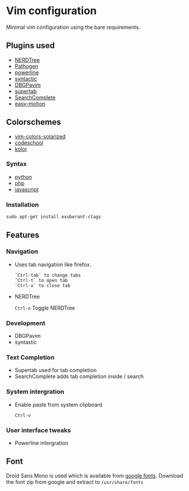 # Vim configuration

Minimal vim configuration using the bare requirements.

## Plugins used

* [NERDTree](https://github.com/scrooloose/nerdtree)
* [Pathogen](https://github.com/tpope/vim-pathogen)
* [powerline](https://github.com/Lokaltog/powerline)
* [syntactic](https://github.com/scrooloose/syntastic)
* [DBGPavim](https://github.com/brookhong/DBGPavim)
* [supertab](https://github.com/ervandew/supertab/tree/master/plugin)
* [SearchComplete](http://www.vim.org/scripts/script.php?script_id=474)
* [easy-motion](http://www.vim.org/scripts/script.php?script_id=3526)

## Colorschemes
* [vim-colors-solarized](https://github.com/altercation/vim-colors-solarized)
* [codeschool](https://github.com/29decibel/codeschool-vim-theme)
* [kolor](https://github.com/zeis/vim-kolor)

### Syntax

* [python](http://www.vim.org/scripts/script.php?script_id=790)
* [php](http://www.vim.org/scripts/script.php?script_id=1571)
* [javascript](https://github.com/pangloss/vim-javascript)


### Installation

`sudo apt-get install exuberant-ctags`



## Features

### Navigation

* Uses tab navigation like firefox.


      `Ctrl-tab` to change tabs
      `Ctrl-t` to open tab
      `Ctrl-x` to close tab

* NERDTree
    
    `Ctrl-n` Toggle NERDTree

### Development

* DBGPavim 
* syntastic

### Text Completion

* Supertab used for tab completion
* SearchComplete adds tab completion inside / search

### System intergration

* Enable paste from system clipboard

     `Ctrl-v`
    
### User interface tweaks

* Powerline intergration


## Font

Droid Sans Mono is used which is available from [google fonts](https://www.google.com/fonts).  Download the font zip from google and extract to `/usr/share/fonts`



